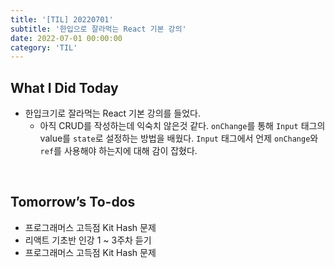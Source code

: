 ```yaml
---
title: '[TIL] 20220701'
subtitle: '한입으로 잘라먹는 React 기본 강의'
date: 2022-07-01 00:00:00
category: 'TIL'
---
```


## What I Did Today

- 한입크기로 잘라먹는 React 기본 강의를 들었다.
  - 아직 CRUD를 작성하는데 익숙치 않은것 같다. `onChange`를 통해 `Input` 태그의 value를 `state`로 설정하는 방법을 배웠다. `Input` 태그에서 언제 `onChange`와 `ref`를 사용해야 하는지에 대해 감이 잡혔다.

<br/>

## Tomorrow’s To-dos

- 프로그래머스 고득점 Kit Hash 문제
- 리액트 기초반 인강 1 ~ 3주차 듣기
- 프로그래머스 고득점 Kit Hash 문제

<br/>
